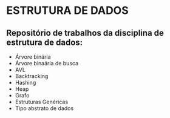# ESTRUTURA DE DADOS
## Repositório de trabalhos da disciplina de estrutura de dados:
 - Árvore binária
 - Árvore binaária de busca
 - AVL
 - Backtracking
 - Hashing
 - Heap
 - Grafo
 - Estruturas Genéricas
 - Tipo abstrato de dados
